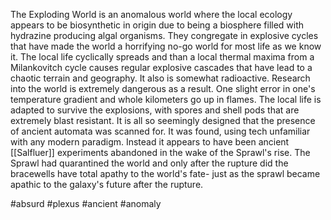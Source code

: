 The Exploding World is an anomalous world where the local ecology appears to be biosynthetic in origin due to being a biosphere filled with hydrazine producing algal organisms. They congregate in explosive cycles that have made the world a horrifying no-go world for most life as we know it. The local life cyclically spreads and than a local thermal maxima from a Milankovitch cycle causes regular explosive cascades that have lead to a chaotic terrain and geography. It also is somewhat radioactive. Research into the world is extremely dangerous as a result. One slight error in one's temperature gradient and whole kilometers go up in flames. The local life is adapted to survive the explosions, with spores and shell pods that are extremely blast resistant. It is all so seemingly designed that the presence of ancient automata was scanned for. It was found, using tech unfamiliar with any modern paradigm. Instead it appears to have been ancient [[Salfluer]] experiments abandoned in the wake of the Sprawl's rise. The Sprawl had quarantined the world and only after the rupture did the bracewells have total apathy to the world's fate- just as the sprawl became apathic to the galaxy's future after the rupture.

#absurd 
#plexus 
#ancient 
#anomaly 

